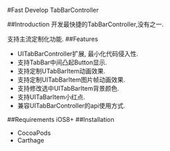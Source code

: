 #Fast Develop TabBarController


##Introduction
开发最快捷的TabBarController,没有之一.

支持主流定制化功能.
##Features
* UITabBarController扩展, 最小化代码侵入性.
* 支持TabBar中间凸起Button显示.
* 支持定制UTabBarItem动画效果.
* 支持定制UITabBarItem图片帧动画效果.
* 支持修改选中UITabBarItem背景颜色.
* 支持UITaBarItem小红点.
* 兼容UITabBarController的api使用方式.


##Requirements
iOS8+
##Installation
* CocoaPods
* Carthage

